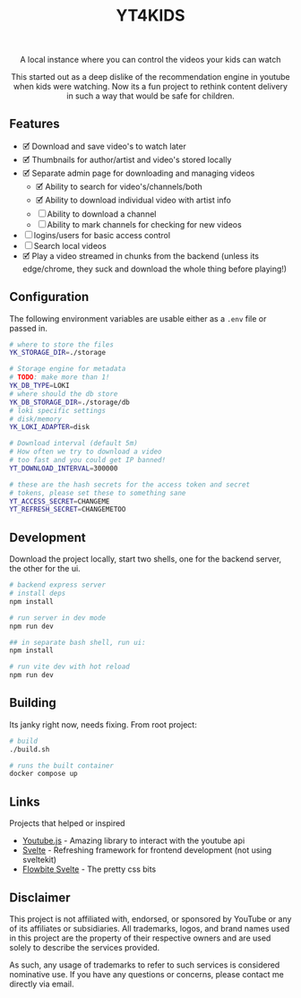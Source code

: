 
<h1 align="center">
  YT4KIDS
  <br>
  <br>
</h1>

<p align="center">A local instance where you can control the videos your kids can watch</p>

<p align="center">
This started out as a deep dislike of the recommendation engine in youtube when kids were watching.
Now its a fun project to rethink content delivery in such a way that would be safe for children.
</p>

## Features

*	&#x1F5F9; Download and save video's to watch later
* &#x1F5F9; Thumbnails for author/artist and video's stored locally
* &#x1F5F9; Separate admin page for downloading and managing videos
  * &#x1F5F9; Ability to search for video's/channels/both
  * &#x1F5F9; Ability to download individual video with artist info
  * &#x2610; Ability to download a channel
  * &#x2610; Ability to mark channels for checking for new videos
* &#x2610; logins/users for basic access control
* &#x2610; Search local videos
* &#x1F5F9; Play a video streamed in chunks from the backend (unless its edge/chrome, they suck and download the whole thing before playing!)

## Configuration
The following environment variables are usable either as a `.env` file or passed in.

```bash
# where to store the files
YK_STORAGE_DIR=./storage

# Storage engine for metadata
# TODO: make more than 1!
YK_DB_TYPE=LOKI
# where should the db store
YK_DB_STORAGE_DIR=./storage/db
# loki specific settings
# disk/memory
YK_LOKI_ADAPTER=disk

# Download interval (default 5m)
# How often we try to download a video
# too fast and you could get IP banned!
YT_DOWNLOAD_INTERVAL=300000

# these are the hash secrets for the access token and secret
# tokens, please set these to something sane
YT_ACCESS_SECRET=CHANGEME
YT_REFRESH_SECRET=CHANGEMETOO
```

## Development

Download the project locally, start two shells, one for the backend server, the other for the ui.

```bash
# backend express server
# install deps
npm install

# run server in dev mode
npm run dev
```

```bash
## in separate bash shell, run ui:
npm install

# run vite dev with hot reload
npm run dev
```

## Building

Its janky right now, needs fixing. From root project:

```bash
# build
./build.sh

# runs the built container
docker compose up
```

## Links
Projects that helped or inspired

* [Youtube.js](https://github.com/LuanRT/YouTube.js) - Amazing library to interact with the youtube api
* [Svelte](https://svelte.dev/) - Refreshing framework for frontend development (not using sveltekit)
* [Flowbite Svelte](https://flowbite-svelte.com) - The pretty css bits

## Disclaimer
This project is not affiliated with, endorsed, or sponsored by YouTube or any of its affiliates or subsidiaries. All trademarks, logos, and brand names used in this project are the property of their respective owners and are used solely to describe the services provided.

As such, any usage of trademarks to refer to such services is considered nominative use. If you have any questions or concerns, please contact me directly via email.

